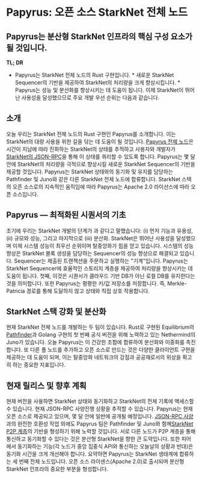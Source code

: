 # Papyrus: 오픈 소스 StarkNet 전체 노드
## Papyrus는 분산형 StarkNet 인프라의 핵심 구성 요소가 될 것입니다.
**TL; DR**
* Papyrus는 StarkNet 전체 노드의 Rust 구현입니다. * 새로운 StarkNet Sequencer의 기반을 제공하여 StarkNet의 처리량을 크게 향상시킵니다. * Papyrus는 성능 및 분산화를 향상시키는 데 도움이 됩니다. 이제 StarkNet이 뛰어난 사용성을 달성했으므로 주요 개발 우선 순위는 다음과 같습니다.
## 소개
오늘 우리는 StarkNet 전체 노드의 Rust 구현인 Papyrus를 소개합니다. 이는 StarkNet의 대량 사용을 위한 길을 닦는 데 도움이 될 것입니다. [Papyrus 전체 노드](https://github.com/starkware-libs/papyrus)은 시간이 지남에 따라 진화하는 StarkNet의 상태를 추적하고 사용자와 개발자가[StarkNet의 JSON-RPC](https://github.com/starkware-libs/starknet-specs/blob/master/api/starknet_api_openrpc.json)을 통해 이 상태를 쿼리할 수 있도록 합니다. Papyrus는 몇 달 안에 StarkNet의 처리량을 극적으로 향상시킬 새로운 StarkNet Sequencer의 기반을 제공할 것입니다. Papyrus는 StarkNet 상태와의 동기화 및 유지를 담당하는 Pathfinder 및 Juno와 같은 다른 StarkNet 전체 노드에 합류합니다. StarkNet 스택의 오픈 소스로의 지속적인 움직임에 따라 Papyrus는 Apache 2.0 라이선스에 따라 오픈 소스입니다.
## Papyrus — 최적화된 시퀀서의 기초
초기에 우리는 StarkNet 개발</a>의 단계가
과 같다고 말했습니다: (i) 먼저 기능과 유용성, (ii) 규모와 성능, 그리고 마지막으로 (iii) 분산화. StarkNet은 뛰어난 사용성을 달성했으며 이제 시스템 성능이 최우선 순위이며 탈중앙화가 힘을 얻고 있습니다. 시스템의 성능 향상은 StarkNet 블록 생성을 담당하는 Sequencer의 성능 향상으로 해결되고 있습니다. Sequencer는 제출된 트랜잭션을 주문하고 실행하는 "기계"입니다. Papyrus는 StarkNet Sequencer에 효율적인 스토리지 계층을 제공하여 처리량을 향상시키는 데 도움이 됩니다. 첫째, 이것은 시퀀서가 클라우드 기반 DB가 아닌 로컬 DB를 유지한다는 것을 의미합니다. 또한 Papyrus는 평평한 키/값 저장소를 저장합니다. 즉, Merkle-Patricia 경로를 통해 도달하지 않고 상태와 직접 상호 작용합니다.</p> 


## StarkNet 스택 강화 및 분산화

현재 StarkNet 전체 노드를 개발하는 두 팀이 있습니다. Rust로 구현된 Equilibrium의[Pathfinder](https://github.com/eqlabs/pathfinder)과 Golang 구현의 첫 번째 공식 버전을 위해 노력하고 있는 Nethermind의 Juno</a>가 있습니다. 오늘 Papyrus는 이 건강한 조합에 합류하여 분산화와 이중화를 촉진합니다. 또 다른 풀 노드를 추가하고 오픈 소스로 만드는 것은 다양한 클라이언트 구현을 제공하는 데 도움이 되며, 이는 탈중앙화 네트워크의 강점과 공공재로서의 위상을 확고히 하는 중요한 지표입니다.</p> 


## 현재 릴리스 및 향후 계획

현재 버전을 사용하면 StarkNet 상태와 동기화하고 StarkNet의 전체 기록에 액세스할 수 있습니다. 현재 JSON-RPC 사양</a>진행 상황을 추적할 수 있습니다. Papyrus는 현재 오픈 소스로 제공되고 있으며, 몇 달 안에 일반에 공개될 예정입니다. [JSON-RPC 사양](https://github.com/starkware-libs/starknet-specs/blob/master/api/starknet_api_openrpc.json)과의 완전한 호환성 작업 외에도 Papyrus 팀은 Pathfinder 및 Juno와 함께[StarkNet P2P 계층](https://github.com/starknet-io/starknet-p2p-specs)의 기반을 형성하기 위해 노력할 것입니다. 서로 다른 노드가 P2P 계층을 통해 통신하고 동기화할 수 있다는 것은 분산형 StarkNet을 향한 큰 도약입니다. 또한 피어에서 동기화하는 기능(각 노드가 중앙 집중식 API와 통신하는 오늘날의 상황과 반대)은 동기화 시간을 크게 개선해야 합니다. 요약하면 Papyrus는 StarkNet 생태계에 합류하는 세 번째 전체 노드입니다. 오픈 소스 라이센스(Apache 2.0)로 출시되며 분산형 StarkNet 인프라의 중요한 부분을 형성합니다.</p>